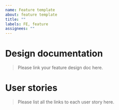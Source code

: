 ```yaml
---
name: Feature template
about: feature template
title: ""
labels: FE, feature
assignees: ""
---
```


# Design documentation

> Please link your feature design doc here.

# User stories

> Please list all the links to each user story here.
